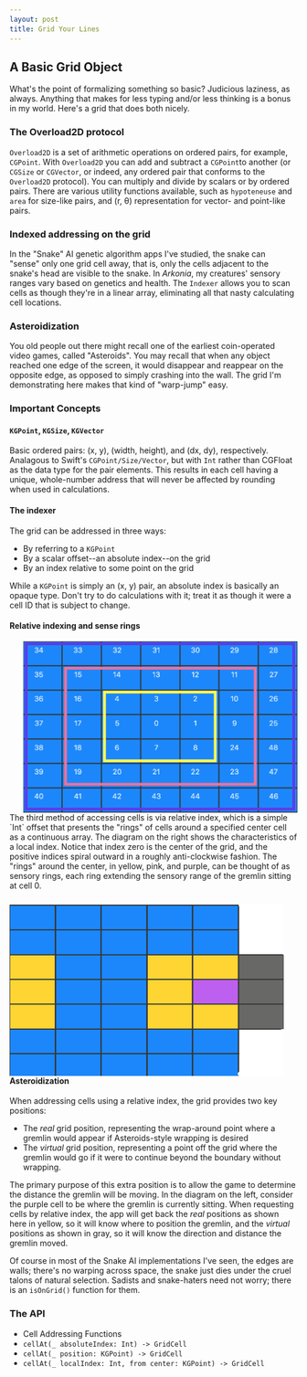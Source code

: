 ```yaml
---
layout: post
title: Grid Your Lines
---
```

## A Basic Grid Object
What's the point of formalizing something so basic? Judicious laziness, as always. Anything that makes for less typing and/or less thinking is a bonus in my world. Here's a grid that does both nicely.

### The Overload2D protocol
`Overload2D` is a set of arithmetic operations on ordered pairs, for example, `CGPoint`. With `Overload2D` you can add and subtract a `CGPoint`to another (or `CGSize` or `CGVector`, or indeed, any ordered pair that conforms to the `Overload2D` protocol). You can multiply and divide by scalars or by ordered pairs. There are various utility functions available, such as `hypoteneuse` and `area` for size-like pairs, and (r, θ) representation for vector- and point-like pairs.

### Indexed addressing on the grid
In the "Snake" AI genetic algorithm apps I've studied, the snake can "sense" only one grid cell away, that is, only the cells adjacent to the snake's head are visible to the snake. In _Arkonia_, my creatures' sensory ranges vary based on genetics and health. The `Indexer` allows you to scan cells as though they're in a linear array, eliminating all that nasty calculating cell locations.

### Asteroidization
You old people out there might recall one of the earliest coin-operated video games, called "Asteroids". You may recall that when any object reached one edge of the screen, it would disappear and reappear on the opposite edge, as opposed to simply crashing into the wall. The grid I'm demonstrating here makes that kind of "warp-jump" easy.

### Important Concepts

#### `KGPoint`, `KGSize`, `KGVector`
Basic ordered pairs: (x, y), (width, height), and (dx, dy), respectively. Analagous to Swift's `CGPoint/Size/Vector`, but with `Int` rather than CGFloat as the data type for the pair elements. This results in each cell having a unique, whole-number address that will never be affected by rounding when used in calculations.

#### The indexer
The grid can be addressed in three ways:

* By referring to a `KGPoint`
* By a scalar offset--an absolute index--on the grid
* By an index relative to some point on the grid

While a `KGPoint` is simply an (x, y) pair, an absolute index is basically an opaque type. Don't try to do calculations with it; treat it as though it were a cell ID that is subject to change.

#### Relative indexing and sense rings

<img src="/assets/img/grid.png" width="480px" height="300px" style="float: right; margin-left: 15px"/>
The third method of accessing cells is via relative index, which is a simple `Int` offset that presents the "rings" of cells around a specified center cell as a continuous array. The diagram on the right shows the characteristics of a local index. Notice that index zero is the center of the grid, and the positive indices spiral outward in a roughly anti-clockwise fashion. The "rings" around the center, in yellow, pink, and purple, can be thought of as sensory rings, each ring extending the sensory range of the gremlin sitting at cell 0.
<img src="/assets/img/asteroiding.png" width="480px" height="300px" style="float: left; margin-right: 15px; margin-top: 25px"/>

#### Asteroidization

When addressing cells using a relative index, the grid provides two key positions:
* The _real_ grid position, representing the wrap-around point where a gremlin would appear if Asteroids-style wrapping is desired
* The _virtual_ grid position, representing a point off the grid where the gremlin would go if it were to continue beyond the boundary without wrapping. 

The primary purpose of this extra position is to allow the game to determine the distance the gremlin will be moving. In the diagram on the left, consider the purple cell to be where the gremlin is currently sitting. When requesting cells by relative index, the app will get back the _real_ positions as shown here in yellow, so it will know where to position the gremlin, and the _virtual_ positions as shown in gray, so it will know the direction and distance the gremlin moved.

Of course in most of the Snake AI implementations I've seen, the edges are walls; there's no warping across space, the snake just dies under the cruel talons of natural selection. Sadists and snake-haters need not worry; there is an `isOnGrid()` function for them.

### The API

* Cell Addressing Functions
 * `cellAt(_ absoluteIndex: Int) -> GridCell`
 * `cellAt(_ position: KGPoint) -> GridCell`
 * `cellAt(_ localIndex: Int, from center: KGPoint) -> GridCell`
